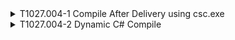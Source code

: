 <details>
<summary>T1027.004-1 Compile After Delivery using csc.exe
</summary>
<pre>$ NA </pre>
</details>
<details>
<summary>T1027.004-2 Dynamic C# Compile
</summary>
<pre>$ NA </pre>
</details>
